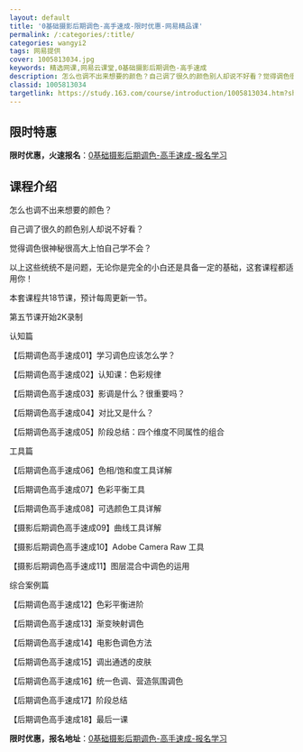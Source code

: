 ```yaml
---
layout: default
title: '0基础摄影后期调色-高手速成-限时优惠-网易精品课'
permalink: /:categories/:title/
categories: wangyi2
tags: 网易提供
cover: 1005813034.jpg
keywords: 精选网课,网易云课堂,0基础摄影后期调色-高手速成
description: 怎么也调不出来想要的颜色？自己调了很久的颜色别人却说不好看？觉得调色很神秘很高大上怕自己学不会？以上这些统统不是问题，无
classid: 1005813034
targetlink: https://study.163.com/course/introduction/1005813034.htm?share=1&shareId=1025206652&utm_campaign=share&utm_medium=iphoneShare&utm_source=&utm_u=1025206652
---
```


## 限时特惠

**限时优惠，火速报名**：[0基础摄影后期调色-高手速成-报名学习](https://study.163.com/course/introduction/1005813034.htm?share=1&shareId=1025206652&utm_campaign=share&utm_medium=iphoneShare&utm_source=&utm_u=1025206652)

## 课程介绍

怎么也调不出来想要的颜色？

自己调了很久的颜色别人却说不好看？

觉得调色很神秘很高大上怕自己学不会？

以上这些统统不是问题，无论你是完全的小白还是具备一定的基础，这套课程都适用你！



本套课程共18节课，预计每周更新一节。

第五节课开始2K录制



认知篇

【后期调色高手速成01】学习调色应该怎么学？

【后期调色高手速成02】认知课：色彩规律 

【后期调色高手速成03】影调是什么？很重要吗？ 

【后期调色高手速成04】对比又是什么？

【后期调色高手速成05】阶段总结：四个维度不同属性的组合



工具篇

【后期调色高手速成06】色相/饱和度工具详解

【后期调色高手速成07】色彩平衡工具

【后期调色高手速成08】可选颜色工具详解

【摄影后期调色高手速成09】曲线工具详解

【摄影后期调色高手速成10】Adobe Camera Raw 工具

【摄影后期调色高手速成11】图层混合中调色的运用



综合案例篇

【后期调色高手速成12】色彩平衡进阶

【后期调色高手速成13】渐变映射调色

【后期调色高手速成14】电影色调色方法

【后期调色高手速成15】调出通透的皮肤

【后期调色高手速成16】统一色调、营造氛围调色

【后期调色高手速成17】阶段总结



【后期调色高手速成18】最后一课

**限时优惠，报名地址**：[0基础摄影后期调色-高手速成-报名学习](https://study.163.com/course/introduction/1005813034.htm?share=1&shareId=1025206652&utm_campaign=share&utm_medium=iphoneShare&utm_source=&utm_u=1025206652)

